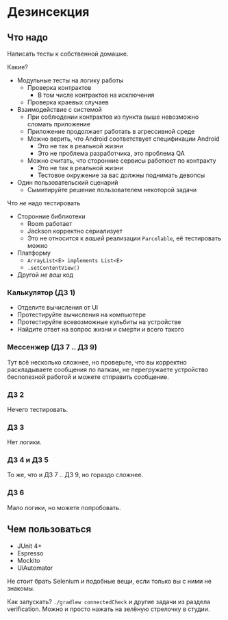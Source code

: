 # Дезинсекция

## Что надо

Написать тесты к собственной домашке.

Какие?
- Модульные тесты на логику работы 
  - Проверка контрактов
    - В том числе контрактов на исключения
  - Проверка краевых случаев
- Взаимодействие с системой
  - При соблюдении контрактов из пункта выше невозможно сломать приложение
  - Приложение продолжает работать в агрессивной среде
  - Можно верить, что Android соответствует спецификации Android
    - Это не так в реальной жизни
    - Это не проблема разработчика, это проблема QA
  - Можно считать, что сторонние сервисы работюет по контракту
    - Это не так в реальной жизни
    - Тестовое окружение за вас должны поднимать девопсы
- Один пользовательский сценарий
  - Сымитируйте решение пользователем некоторой задачи
  
Что _не_ надо тестировать
- Сторонние библиотеки
  - Room работает
  - Jackson корректно сериализует
  - Это не относится к _вашей_ реализации `Parcelable`, её тестировать можно
- Платформу
  - `ArrayList<E> implements List<E>`
  - `.setContentView()`
- Другой _не ваш_ код

### Калькулятор (ДЗ 1)

- Отделите вычисления от UI
- Протестируйте вычисления на компьютере
- Протестируйте всевозможные кульбиты на устройстве
- Найдите ответ на вопрос жизни и смерти и всего такого

### Мессенжер (ДЗ 7 .. ДЗ 9)

Тут всё несколько сложнее, но проверьте, что вы корректно раскладываете сообщения по 
папкам, не перегружаете устройство бесполезной работой и можете отправить сообщение.

### ДЗ 2

Нечего тестировать.

### ДЗ 3

Нет логики.

### ДЗ 4 и ДЗ 5

То же, что и ДЗ 7 .. ДЗ 9, но гораздо сложнее.

### ДЗ 6

Мало логики, но можете попробовать.

## Чем пользоваться

- JUnit 4+
- Espresso
- Mockito
- UiAutomator

Не стоит брать Selenium и подобные вещи, если только вы с ними не знакомы.

Как запускать? `./gradlew connectedCheck` и другие задачи из раздела verification.
Можно и просто нажать на зелёную стрелочку в студии.
